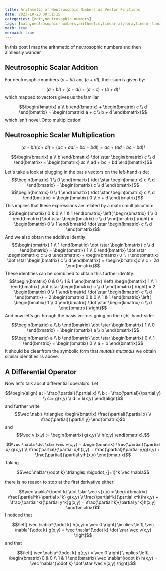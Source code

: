 ```yaml
---
title: Arithmetic of Neutrosophic Numbers as Vector Functions
date: 2023-10-23 00:51:15
categories: [math,neutrosophic-numbers]
tags: [math,neutrosophic-numbers,arithmetic,linear-algebra,linear-functional,differential-operator,vectors,vector-functions]
math: true
mermaid: true
---
```


In this post I map the arithmetic of neutrosophic numbers and then aimlessly wander.

## Neutrosophic Scalar Addition

For neutrosophic numbers $(a+bI)$ and $(c+dI)$, their sum is given by:

$$(a+bI) + (c+dI) = (a+c)+(b+d)I$$
which mapped to vectors gives us the familiar

$$\begin{bmatrix} a \\ b \end{bmatrix} + \begin{bmatrix} c \\ d \end{bmatrix} = \begin{bmatrix} a + c \\ b + d \end{bmatrix}$$
which isn't novel. Onto multiplication!
## Neutrosophic Scalar Multiplication
$$(a+bI)(c+dI) = (ac + adI +bcI + bdI) = ac + (ad +bc + bd)I$$

$$\begin{bmatrix} a \\ b \end{bmatrix} \dot \star \begin{bmatrix} c \\ d \end{bmatrix} = \begin{bmatrix} ac \\ ad + bc + bd \end{bmatrix}$$

Let's take a look at plugging in the basis vectors on the left-hand-side:
$$\begin{bmatrix} 1 \\ 0 \end{bmatrix} \dot \star \begin{bmatrix} c \\ d \end{bmatrix} = \begin{bmatrix} c \\ d \end{bmatrix}$$
$$\begin{bmatrix} 0 \\ 1 \end{bmatrix} \dot \star \begin{bmatrix} c \\ d \end{bmatrix} = \begin{bmatrix} 0 \\ c + d \end{bmatrix}$$
This implies that these expressions are related by a matrix multiplication:
$$\begin{bmatrix} 0 & 0 \\ 1 & 1 \end{bmatrix} \left( \begin{bmatrix} 1 \\ 0 \end{bmatrix} \dot \star \begin{bmatrix} c \\ d \end{bmatrix} \right) = \begin{bmatrix} 0 \\ 1 \end{bmatrix} \dot \star \begin{bmatrix} c \\ d \end{bmatrix}$$
And we also obtain the additive identity:
$$\begin{bmatrix} 1 \\ 1 \end{bmatrix} \dot \star \begin{bmatrix} c \\ d \end{bmatrix} = \begin{bmatrix} 1 \\ 0 \end{bmatrix} \dot \star \begin{bmatrix} c \\ d \end{bmatrix} + \begin{bmatrix} 0 \\ 1 \end{bmatrix} \dot \star \begin{bmatrix} c \\ d \end{bmatrix} = \begin{bmatrix}c \\ c + 2d \end{bmatrix}$$
These identities can be combined to obtain this further identity:
$$\begin{bmatrix} 0 & 0 \\ 1 & 1 \end{bmatrix} \left( \begin{bmatrix} 1 \\ 1 \end{bmatrix} \dot \star \begin{bmatrix} c \\ d \end{bmatrix} \right) = 2 \begin{bmatrix} 0 \\ 1 \end{bmatrix} \dot \star \begin{bmatrix} c \\ d \end{bmatrix} = 2 \begin{bmatrix} 0 & 0 \\ 1 & 1 \end{bmatrix} \left( \begin{bmatrix} 1 \\ 0 \end{bmatrix} \dot \star \begin{bmatrix} c \\ d \end{bmatrix} \right)$$
And now let's go through the basis vectors going on the right-hand-side:

$$\begin{bmatrix} a \\ b \end{bmatrix} \dot \star \begin{bmatrix} 1 \\ 0 \end{bmatrix} = \begin{bmatrix} a \\ b \end{bmatrix}$$
$$\begin{bmatrix} a \\ b \end{bmatrix} \dot \star \begin{bmatrix} 0 \\ 1 \end{bmatrix} = \begin{bmatrix} 0 \\ a + b \end{bmatrix}$$
It should be clear from the symbolic form that *mutatis mutandis* we obtain similar identities as above.

## A Differential Operator
Now let's talk about differential operators. Let

$$\begin{align} a := \frac{\partial}{\partial x} \\ b := \frac{\partial}{\partial y} \\ c:= g(x,y) \\ d := h(x,y) \end{align}$$
and further write
$$\vec \nabla \triangleq \begin{bmatrix} \frac{\partial}{\partial x} \\ \frac{\partial}{\partial y} \end{bmatrix}$$
and $$\vec v (x,y) := \begin{bmatrix} g(x,y) \\ h(x,y) \end{bmatrix}.$$

$$\vec \nabla \dot \star \vec v(x,y) = \begin{bmatrix} \frac{\partial}{\partial x} g(x,y) \\ \frac{\partial}{\partial x}h(x,y) + \frac{\partial}{\partial y}g(x,y) + \frac{\partial}{\partial y}h(x,y) \end{bmatrix}$$
Taking

$$\vec \nabla^{\odot k} \triangleq \bigodot_{j=1}^k \vec \nabla$$

there is no reason to stop at the first derivative either:

$$\vec \nabla^{\odot k} \dot \star \vec v(x,y) = \begin{bmatrix} \frac{\partial^k}{\partial x^k} g(x,y) \\ \frac{\partial^k}{\partial x^k}h(x,y) + \frac{\partial^k}{\partial y^k}g(x,y) + \frac{\partial^k}{\partial y^k}h(x,y) \end{bmatrix}$$
I noticed that 

$$\left[ \vec \nabla^{\odot k} h(x,y) = \vec 0 \right] \implies \left[ \vec \nabla^{\odot k} g(x,y) = \vec \nabla^{\odot k} \dot \star \vec v(x,y) \right]$$
and that

$$\left[ \vec \nabla^{\odot k} g(x,y) = \vec 0 \right] \implies \left[ \begin{bmatrix} 0 & 0 \\ 1 & 1 \end{bmatrix} \vec \nabla^{\odot k} h(x,y) = \vec \nabla^{\odot k} \dot \star \vec v(x,y) \right].$$
